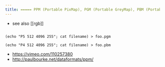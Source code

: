 ```yaml
---
title: ===== PPM (Portable PixMap), PGM (Portable GreyMap), PBM (Portable BitMap) ======
---
```

* see also [[rgb]]

<code>
(echo "P5 512 4096 255"; cat filename) > foo.pgm
</code>

<code>
(echo "P4 512 4096 255"; cat filename) > foo.pbm
</code>

* https://vimeo.com/110257380
* http://paulbourke.net/dataformats/ppm/
